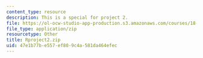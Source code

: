 ```yaml
---
content_type: resource
description: This is a special for project 2.
file: https://ol-ocw-studio-app-production.s3.amazonaws.com/courses/18-443-statistics-for-applications-spring-2015/47e1b77be557ef809c4a581da464efec_Rproject2.zip
file_type: application/zip
resourcetype: Other
title: Rproject2.zip
uid: 47e1b77b-e557-ef80-9c4a-581da464efec
---
```


